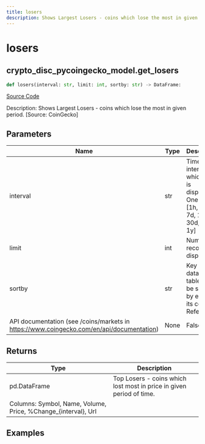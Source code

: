 ```yaml
---
title: losers
description: Shows Largest Losers - coins which lose the most in given period. [Source: CoinGecko]
---
```

# losers

## crypto_disc_pycoingecko_model.get_losers

```python
def losers(interval: str, limit: int, sortby: str) -> DataFrame:
```
[Source Code](https://github.com/OpenBB-finance/OpenBBTerminal/tree/main/openbb_terminal/cryptocurrency/discovery/pycoingecko_model.py#L280)

Description: Shows Largest Losers - coins which lose the most in given period. [Source: CoinGecko]

## Parameters

| Name | Type | Description | Default | Optional |
| ---- | ---- | ----------- | ------- | -------- |
| interval | str | Time interval by which data is displayed. One from [1h, 24h, 7d, 14d, 30d, 60d, 1y] | None | False |
| limit | int | Number of records to display | None | False |
| sortby | str | Key to sort data. The table can be sorted by every of its columns. Refer to
API documentation (see /coins/markets in https://www.coingecko.com/en/api/documentation) | None | False |

## Returns

| Type | Description |
| ---- | ----------- |
| pd.DataFrame | Top Losers  - coins which lost most in price in given period of time.
Columns: Symbol, Name, Volume, Price, %Change_{interval}, Url |

## Examples

